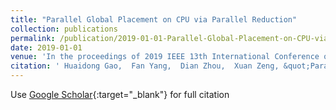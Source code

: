 ```yaml
---
title: "Parallel Global Placement on CPU via Parallel Reduction"
collection: publications
permalink: /publication/2019-01-01-Parallel-Global-Placement-on-CPU-via-Parallel-Reduction
date: 2019-01-01
venue: 'In the proceedings of 2019 IEEE 13th International Conference on ASIC (ASICON)'
citation: ' Huaidong Gao,  Fan Yang,  Dian Zhou,  Xuan Zeng, &quot;Parallel Global Placement on CPU via Parallel Reduction.&quot; In the proceedings of 2019 IEEE 13th International Conference on ASIC (ASICON), 2019.'
---
```

Use [Google Scholar](https://scholar.google.com/scholar?q=Parallel+Global+Placement+on+CPU+via+Parallel+Reduction){:target="_blank"} for full citation